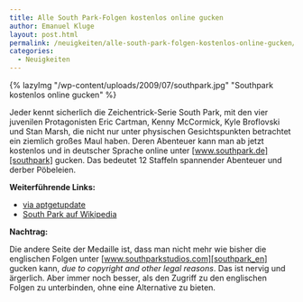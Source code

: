 ```yaml
---
title: Alle South Park-Folgen kostenlos online gucken
author: Emanuel Kluge
layout: post.html
permalink: /neuigkeiten/alle-south-park-folgen-kostenlos-online-gucken/
categories:
  - Neuigkeiten
---
```


{% lazyImg "/wp-content/uploads/2009/07/southpark.jpg" "Southpark kostenlos online gucken" %}

Jeder kennt sicherlich die Zeichentrick-Serie South Park, mit den vier juvenilen Protagonisten Eric Cartman, Kenny McCormick, Kyle Broflovski und Stan Marsh, die nicht nur unter physischen Gesichtspunkten betrachtet ein ziemlich großes Maul haben. Deren Abenteuer kann man ab jetzt kostenlos und in deutscher Sprache online unter [www.southpark.de][southpark] gucken. Das bedeutet 12 Staffeln spannender Abenteuer und derber Pöbeleien.

**Weiterführende Links:**

 * [via aptgetupdate][aptgetupdate]
 * [South Park auf Wikipedia][wikipedia]

**Nachtrag:**

Die andere Seite der Medaille ist, dass man nicht mehr wie bisher die englischen Folgen unter [www.southparkstudios.com][southpark_en] gucken kann, *due to copyright and other legal reasons*. Das ist nervig und ärgerlich. Aber immer noch besser, als den Zugriff zu den englischen Folgen zu unterbinden, ohne eine Alternative zu bieten.

[southpark]: http://www.southpark.de/
[aptgetupdate]: http://www.aptgetupdate.de/2009/07/16/southpark-alle-deutschen-folgen-kostenlos/
[wikipedia]: http://de.wikipedia.org/wiki/Southpark
[southpark_en]: http://www.southparkstudios.com/
